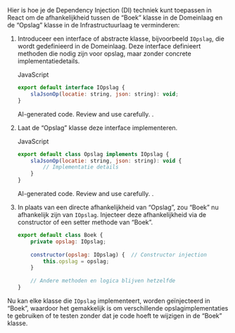 Hier is hoe je de Dependency Injection (DI) techniek kunt toepassen in React om de afhankelijkheid tussen de “Boek” klasse in de Domeinlaag en de “Opslag” klasse in de Infrastructuurlaag te verminderen:

1. Introduceer een interface of abstracte klasse, bijvoorbeeld `IOpslag`, die wordt gedefinieerd in de Domeinlaag. Deze interface definieert methoden die nodig zijn voor opslag, maar zonder concrete implementatiedetails.
    
    JavaScript
    
    ```javascript
    export default interface IOpslag {
        slaJsonOp(locatie: string, json: string): void;
    }
    ```
    
    AI-generated code. Review and use carefully. .
    
2. Laat de “Opslag” klasse deze interface implementeren.
    
    JavaScript
    
    ```javascript
    export default class Opslag implements IOpslag {
        slaJsonOp(locatie: string, json: string): void {
            // Implementatie details
        }
    }
    ```
    
    AI-generated code. Review and use carefully. .
    
3. In plaats van een directe afhankelijkheid van “Opslag”, zou “Boek” nu afhankelijk zijn van `IOpslag`. Injecteer deze afhankelijkheid via de constructor of een setter methode van “Boek”.
    
    ```javascript
    export default class Boek {
        private opslag: IOpslag;
        
        constructor(opslag: IOpslag) {  // Constructor injection
            this.opslag = opslag;
        }
        
        // Andere methoden en logica blijven hetzelfde
    }
    ```  

Nu kan elke klasse die `IOpslag` implementeert, worden geïnjecteerd in “Boek”, waardoor het gemakkelijk is om verschillende opslagimplementaties te gebruiken of te testen zonder dat je code hoeft te wijzigen in de “Boek” klasse.